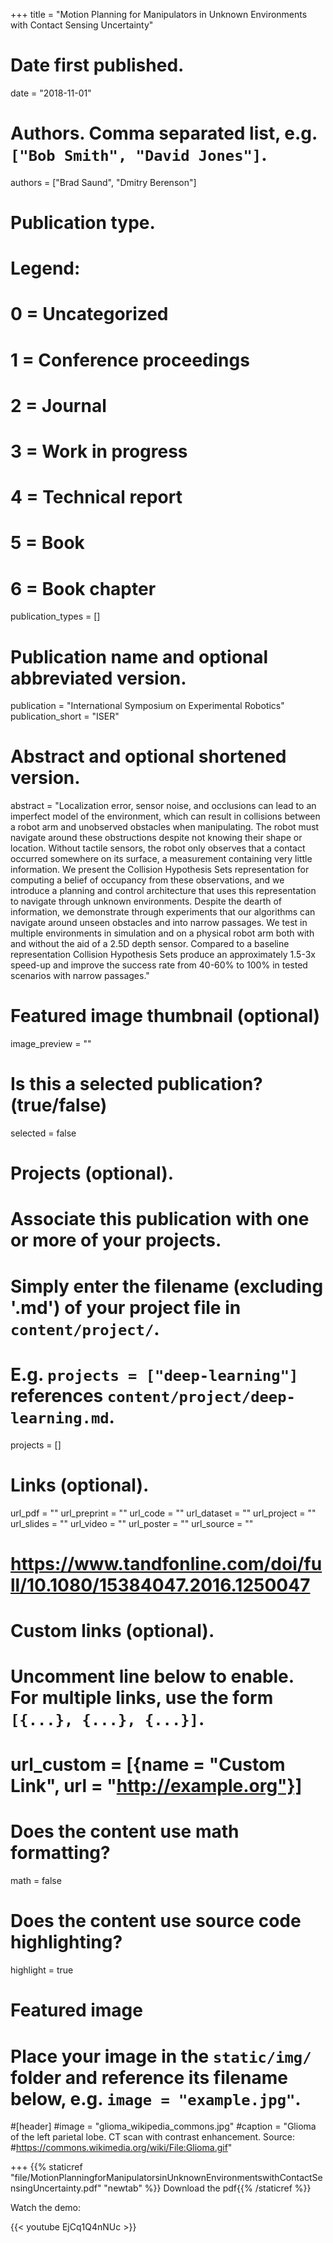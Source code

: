 +++
title = "Motion Planning for Manipulators in Unknown Environments with Contact Sensing Uncertainty"

# Date first published.
date = "2018-11-01"

# Authors. Comma separated list, e.g. `["Bob Smith", "David Jones"]`.
authors = ["Brad Saund", "Dmitry Berenson"]
# Publication type.
# Legend:
# 0 = Uncategorized
# 1 = Conference proceedings
# 2 = Journal
# 3 = Work in progress
# 4 = Technical report
# 5 = Book
# 6 = Book chapter
publication_types = []

# Publication name and optional abbreviated version.
publication = "International Symposium on Experimental Robotics"
publication_short = "ISER"

# Abstract and optional shortened version.
abstract = "Localization error, sensor noise, and occlusions can lead to an imperfect model of the environment, which can result in collisions between a robot arm and unobserved obstacles when manipulating. The robot must navigate around these obstructions despite not knowing their shape or location. Without tactile sensors, the robot only observes that a contact occurred somewhere on its surface, a measurement containing very little information. We present the Collision Hypothesis Sets representation for computing a belief of occupancy from these observations, and we introduce a planning and control architecture that uses this representation to navigate through unknown environments. Despite the dearth of information, we demonstrate through experiments that our algorithms can navigate around unseen obstacles and into narrow passages. We test in multiple environments in simulation and on a physical robot arm both with and without the aid of a 2.5D depth sensor. Compared to a baseline representation Collision Hypothesis Sets produce an approximately 1.5-3x speed-up and improve the success rate from 40-60% to 100% in tested scenarios with narrow passages."

# Featured image thumbnail (optional)
image_preview = ""

# Is this a selected publication? (true/false)
selected = false

# Projects (optional).
#   Associate this publication with one or more of your projects.
#   Simply enter the filename (excluding '.md') of your project file in `content/project/`.
#   E.g. `projects = ["deep-learning"]` references `content/project/deep-learning.md`.
projects = []

# Links (optional).
url_pdf = ""
url_preprint = ""
url_code = ""
url_dataset = ""
url_project = ""
url_slides = ""
url_video = ""
url_poster = ""
url_source = ""
# https://www.tandfonline.com/doi/full/10.1080/15384047.2016.1250047

# Custom links (optional).
#   Uncomment line below to enable. For multiple links, use the form `[{...}, {...}, {...}]`.
# url_custom = [{name = "Custom Link", url = "http://example.org"}]

# Does the content use math formatting?
math = false

# Does the content use source code highlighting?
highlight = true

# Featured image
# Place your image in the `static/img/` folder and reference its filename below, e.g. `image = "example.jpg"`.
#[header]
#image = "glioma_wikipedia_commons.jpg"
#caption = "Glioma of the left parietal lobe. CT scan with contrast enhancement. Source: #https://commons.wikimedia.org/wiki/File:Glioma.gif"

+++
{{% staticref "file/MotionPlanningforManipulatorsinUnknownEnvironmentswithContactSensingUncertainty.pdf" "newtab" %}} Download the pdf{{% /staticref %}}

Watch the demo: 

{{< youtube EjCq1Q4nNUc >}}
